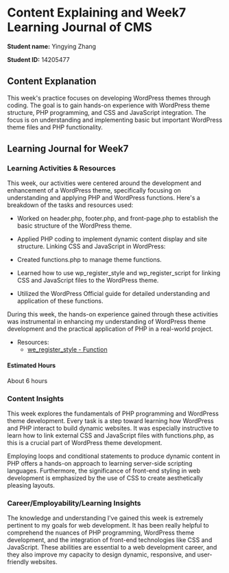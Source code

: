 # Content Explaining and Week7 Learning Journal of CMS

**Student name:** Yingying Zhang

**Student ID:** 14205477

## Content Explanation
This week's practice focuses on developing WordPress themes through coding. The goal is to gain hands-on experience with WordPress theme structure, PHP programming, and CSS and JavaScript integration. The focus is on understanding and implementing basic but important WordPress theme files and PHP functionality.

## Learning Journal for Week7

### Learning Activities & Resources
This week, our activities were centered around the development and enhancement of a WordPress theme, specifically focusing on understanding and applying PHP and WordPress functions. Here's a  breakdown of the tasks and resources used:

- Worked on header.php, footer.php, and front-page.php to establish the basic structure of the WordPress theme.
- Applied PHP coding to implement dynamic content display and site structure.
Linking CSS and JavaScript in WordPress:

- Created functions.php to manage theme functions.
- Learned how to use wp_register_style and wp_register_script for linking CSS and JavaScript files to the WordPress theme.
- Utilized the WordPress Official guide for detailed understanding and application of these functions.

During this week, the hands-on experience gained through these activities was instrumental in enhancing my understanding of WordPress theme development and the practical application of PHP in a real-world project.

- Resources: 
  - [we_register_style - Function](https://developer.wordpress.org/reference/functions/wp_register_style/)
 

#### Estimated Hours
About 6 hours

### Content Insights
This week explores the fundamentals of PHP programming and WordPress theme development. Every task is a step toward learning how WordPress and PHP interact to build dynamic websites. It was especially instructive to learn how to link external CSS and JavaScript files with functions.php, as this is a crucial part of WordPress theme development.

Employing loops and conditional statements to produce dynamic content in PHP offers a hands-on approach to learning server-side scripting languages. Furthermore, the significance of front-end styling in web development is emphasized by the use of CSS to create aesthetically pleasing layouts.


### Career/Employability/Learning Insights
The knowledge and understanding I've gained this week is extremely pertinent to my goals for web development. It has been really helpful to comprehend the nuances of PHP programming, WordPress theme development, and the integration of front-end technologies like CSS and JavaScript. These abilities are essential to a web development career, and they also improve my capacity to design dynamic, responsive, and user-friendly websites.
